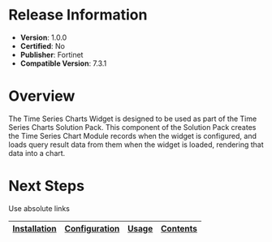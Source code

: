 # Release Information

* **Version**: 1.0.0
* **Certified**: No
* **Publisher**: Fortinet
* **Compatible Version**: 7.3.1

# Overview

The Time Series Charts Widget is designed to be used as part of the Time Series Charts Solution Pack. This component of the Solution Pack creates the Time Series Chart Module records when the widget is configured, and loads query result data from them when the widget is loaded, rendering that data into a chart.

# Next Steps

Use absolute links

| [Installation](docs/setup.md#installation) | [Configuration](docs/setup.md#configuration) | [Usage](docs/usage.md) | [Contents](docs/contents.md) |
|--------------------------------------------|----------------------------------------------|------------------------|------------------------------|
